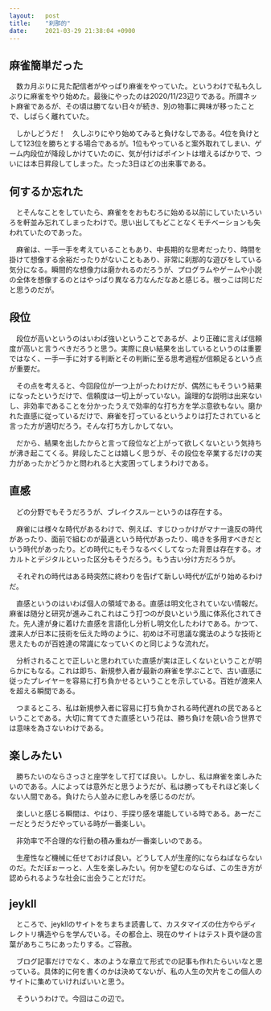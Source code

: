 ```yaml
---
layout:   post
title:    "刹那的"
date:     2021-03-29 21:38:04 +0900
---
```


## 麻雀簡単だった
　数カ月ぶりに見た配信者がやっぱり麻雀をやっていた。というわけで私も久しぶりに麻雀をやり始めた。最後にやったのは2020/11/23辺りである。所謂ネット麻雀であるが、その頃は勝てない日々が続き、別の物事に興味が移ったことで、しばらく離れていた。

　しかしどうだ！　久しぶりにやり始めてみると負けなしである。4位を負けとして123位を勝ちとする場合であるが。1位もやっていると案外取れてしまい、ゲーム内段位が降段しかけていたのに、気が付けばポイントは増えるばかりで、ついには本日昇段してしまった。たった3日ほどの出来事である。

## 何するか忘れた
　とそんなことをしていたら、麻雀ををおもむろに始める以前にしていたいろいろを軒並み忘れてしまったわけで。思い出してもどことなくモチベーションも失われていたのであった。

　麻雀は、一手一手を考えていることもあり、中長期的な思考だったり、時間を掛けて想像する余裕だったりがないこともあり、非常に刹那的な遊びをしている気分になる。瞬間的な想像力は磨かれるのだろうが、プログラムやゲームや小説の全体を想像するのとはやっぱり異なる力なんだなあと感じる。根っこは同じだと思うのだが。

## 段位
　段位が高いというのはいわば強いということであるが、より正確に言えば信頼度が高いと言うべきだろうと思う。実際に良い結果を出しているというのは重要ではなく、一手一手に対する判断とその判断に至る思考過程が信頼足るという点が重要だ。

　その点を考えると、今回段位が一つ上がったわけだが、偶然にもそういう結果になったというだけで、信頼度は一切上がっていない。論理的な説明は出来ないし、非効率であることを分かったうえで効率的な打ち方を学ぶ意欲もない。磨かれた直感に従っているだけで、麻雀を打っているというよりは打たされていると言った方が適切だろう。そんな打ち方しかしてない。

　だから、結果を出したからと言って段位など上がって欲しくないという気持ちが沸き起こてくる。昇段したことは嬉しく思うが、その段位を卒業するだけの実力があったかどうかと問われると大変困ってしまうわけである。

## 直感
　どの分野でもそうだろうが、ブレイクスルーというのは存在する。

　麻雀には様々な時代があるわけで、例えば、すじひっかけがマナー違反の時代があったり、面前で組むのが最適という時代があったり、鳴きを多用すべきだという時代があったり。どの時代にもそうなるべくしてなった背景は存在する。オカルトとデジタルといった区分もそうだろう。もう古い分け方だろうが。

　それぞれの時代はある時突然に終わりを告げて新しい時代が広がり始めるわけだ。

　直感というのはいわば個人の領域である。直感は明文化されていない情報だ。麻雀は随分と研究が進みこれこれはこう打つのが良いという風に体系化されてきた。先人達が身に着けた直感を言語化し分析し明文化したわけである。かつて、渡来人が日本に技術を伝えた時のように、初めは不可思議な魔法のような技術と思えたものが百姓達の常識になっていくのと同じような流れだ。

　分析されることで正しいと思われていた直感が実は正しくないということが明らかにもなる。これは即ち、新規参入者が最新の麻雀を学ぶことで、古い直感に従ったプレイヤーを容易に打ち負かせるということを示している。百姓が渡来人を超える瞬間である。

　つまるところ、私は新規参入者に容易に打ち負かされる時代遅れの民であるということである。大切に育ててきた直感という花は、勝ち負けを競い合う世界では意味を為さないわけである。

## 楽しみたい
　勝ちたいのならさっさと座学をして打てば良い。しかし、私は麻雀を楽しみたいのである。人によっては意外だと思うようだが、私は勝ってもそれほど楽しくない人間である。負けたら人並みに悲しみを感じるのだが。

　楽しいと感じる瞬間は、やはり、手探り感を堪能している時である。あーだこーだとうだうだやっている時が一番楽しい。

　非効率で不合理的な行動の積み重ねが一番楽しいのである。

　生産性など機械に任せておけば良い。どうして人が生産的にならねばならないのだ。ただぼぉーっと、人生を楽しみたい。何かを望むのならば、この生き方が認められるような社会に出会うことだけだ。

## jeykll
　ところで、jeykllのサイトをちまちま読書して、カスタマイズの仕方やらディレクトリ構造やらを学んでいる。その都合上、現在のサイトはテスト頁や謎の言葉があちこちにあったりする。ご容赦。

　ブログ記事だけでなく、本のような章立て形式での記事も作れたらいいなと思っている。具体的に何を書くのかは決めてないが、私の人生の欠片をこの個人のサイトに集めていければいいと思う。

　そういうわけで。今回はこの辺で。